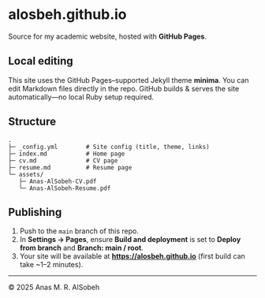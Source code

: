 # alosbeh.github.io

Source for my academic website, hosted with **GitHub Pages**.

## Local editing
This site uses the GitHub Pages–supported Jekyll theme **minima**. You can edit Markdown files directly in the repo. GitHub builds & serves the site automatically—no local Ruby setup required.

## Structure
```
.
├─ _config.yml        # Site config (title, theme, links)
├─ index.md           # Home page
├─ cv.md              # CV page
├─ resume.md          # Resume page
└─ assets/
   ├─ Anas-AlSobeh-CV.pdf
   └─ Anas-AlSobeh-Resume.pdf
```

## Publishing
1. Push to the `main` branch of this repo.
2. In **Settings → Pages**, ensure **Build and deployment** is set to **Deploy from branch** and **Branch: main / root**.
3. Your site will be available at **https://alosbeh.github.io** (first build can take ~1–2 minutes).

---

© 2025 Anas M. R. AlSobeh
